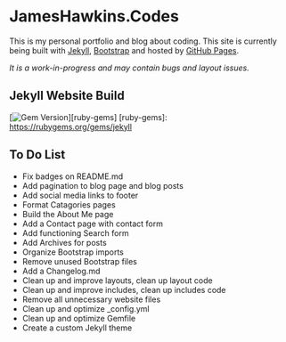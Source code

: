 # JamesHawkins.Codes

This is my personal portfolio and blog about coding. This site is currently being built with [Jekyll](https://jekyllrb.com), [Bootstrap](https://getbootstrap.com/) and hosted by [GitHub Pages](https://pages.github.com).

_It is a work-in-progress and may contain bugs and layout issues._

## Jekyll Website Build

[![Gem Version](https://img.shields.io/gem/v/jekyll.svg)][ruby-gems]
[ruby-gems]: <https://rubygems.org/gems/jekyll>

## To Do List

- Fix badges on README.md
- Add pagination to blog page and blog posts
- Add social media links to footer
- Format Catagories pages
- Build the About Me page
- Add a Contact page with contact form
- Add functioning Search form
- Add Archives for posts
- Organize Bootstrap imports
- Remove unused Bootstrap files
- Add a Changelog.md
- Clean up and improve layouts, clean up layout code
- Clean up and improve includes, clean up includes code
- Remove all unnecessary website files
- Clean up and optimize \_config.yml
- Clean up and optimize Gemfile
- Create a custom Jekyll theme
